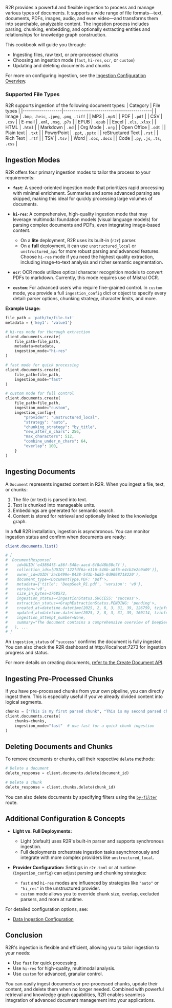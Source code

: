 R2R provides a powerful and flexible ingestion to process and manage various types of documents. It supports a wide range of file formats—text, documents, PDFs, images, audio, and even video—and transforms them into searchable, analyzable content. The ingestion process includes parsing, chunking, embedding, and optionally extracting entities and relationships for knowledge graph construction.

This cookbook will guide you through:

- Ingesting files, raw text, or pre-processed chunks
- Choosing an ingestion mode (`fast`, `hi-res`, `ocr`, or `custom`)
- Updating and deleting documents and chunks

For more on configuring ingestion, see the [Ingestion Configuration Overview](/self-hosting/configuration/ingestion).

### Supported File Types

R2R supports ingestion of the following document types:
| Category          | File types                                |
|-------------------|-------------------------------------------|
| Image             | `.bmp`, `.heic`, `.jpeg`, `.png`, `.tiff` |
| MP3               | `.mp3`                                    |
| PDF               | `.pdf`                                    |
| CSV               | `.csv`                                    |
| E-mail            | `.eml`, `.msg`, `.p7s`                    |
| EPUB              | `.epub`                                   |
| Excel             | `.xls`, `.xlsx`                           |
| HTML              | `.html`                                   |
| Markdown          | `.md`                                     |
| Org Mode          | `.org`                                    |
| Open Office       | `.odt`                                    |
| Plain text        | `.txt`                                    |
| PowerPoint        | `.ppt`, `.pptx`                           |
| reStructured Text | `.rst`                                    |
| Rich Text         | `.rtf`                                    |
| TSV               | `.tsv`                                    |
| Word              | `.doc`, `.docx`                           |
| Code              | `.py`, `.js`, `.ts`, `.css`               |

## Ingestion Modes

R2R offers four primary ingestion modes to tailor the process to your requirements:

- **`fast`**:
  A speed-oriented ingestion mode that prioritizes rapid processing with minimal enrichment. Summaries and some advanced parsing are skipped, making this ideal for quickly processing large volumes of documents.

- **`hi-res`**:
  A comprehensive, high-quality ingestion mode that may leverage multimodal foundation models (visual language models) for parsing complex documents and PDFs, even integrating image-based content.
  - On a **lite** deployment, R2R uses its built-in (`r2r`) parser.
  - On a **full** deployment, it can use `unstructured_local` or `unstructured_api` for more robust parsing and advanced features.
  Choose `hi-res` mode if you need the highest quality extraction, including image-to-text analysis and richer semantic segmentation.

- **`ocr`**:
  OCR mode utilizes optical character recognition models to convert PDFs to markdown. Currently, this mode requires use of Mistral OCR.

- **`custom`**:
  For advanced users who require fine-grained control. In `custom` mode, you provide a full `ingestion_config` dict or object to specify every detail: parser options, chunking strategy, character limits, and more.

**Example Usage:**
```python
file_path = 'path/to/file.txt'
metadata = {'key1': 'value1'}

# hi-res mode for thorough extraction
client.documents.create(
    file_path=file_path,
    metadata=metadata,
    ingestion_mode="hi-res"
)

# fast mode for quick processing
client.documents.create(
    file_path=file_path,
    ingestion_mode="fast"
)

# custom mode for full control
client.documents.create(
    file_path=file_path,
    ingestion_mode="custom",
    ingestion_config={
        "provider": "unstructured_local",
        "strategy": "auto",
        "chunking_strategy": "by_title",
        "new_after_n_chars": 256,
        "max_characters": 512,
        "combine_under_n_chars": 64,
        "overlap": 100,
    }
)
```

## Ingesting Documents

A `Document` represents ingested content in R2R. When you ingest a file, text, or chunks:

1. The file (or text) is parsed into text.
2. Text is chunked into manageable units.
3. Embeddings are generated for semantic search.
4. Content is stored for retrieval and optionally linked to the knowledge graph.

In a **full** R2R installation, ingestion is asynchronous. You can monitor ingestion status and confirm when documents are ready:

```zsh
client.documents.list()

# [
#  DocumentResponse(
#    id=UUID('e43864f5-a36f-548e-aacd-6f8d48b30c7f'),
#    collection_ids=[UUID('122fdf6a-e116-546b-a8f6-e4cb2e2c0a09')],
#    owner_id=UUID('2acb499e-8428-543b-bd85-0d9098718220'),
#    document_type=<DocumentType.PDF: 'pdf'>,
#    metadata={'title': 'DeepSeek_R1.pdf', 'version': 'v0'},
#    version='v0',
#    size_in_bytes=1768572,
#    ingestion_status=<IngestionStatus.SUCCESS: 'success'>,
#    extraction_status=<GraphExtractionStatus.PENDING: 'pending'>,
#    created_at=datetime.datetime(2025, 2, 8, 3, 31, 39, 126759, tzinfo=TzInfo(UTC)),
#    updated_at=datetime.datetime(2025, 2, 8, 3, 31, 39, 160114, tzinfo=TzInfo(UTC)),
#    ingestion_attempt_number=None,
#    summary="The document contains a comprehensive overview of DeepSeek-R1, a series of reasoning models developed by DeepSeek-AI, which includes DeepSeek-R1-Zero and DeepSeek-R1. DeepSeek-R1-Zero utilizes large-scale reinforcement learning (RL) without supervised fine-tuning, showcasing impressive reasoning capabilities but facing challenges like readability and language mixing. To enhance performance, DeepSeek-R1 incorporates multi-stage training and cold-start data, achieving results comparable to OpenAI's models on various reasoning tasks. The document details the models' training processes, evaluation results across multiple benchmarks, and the introduction of distilled models that maintain reasoning capabilities while being smaller and more efficient. It also discusses the limitations of current models, such as language mixing and sensitivity to prompts, and outlines future research directions to improve general capabilities and efficiency in software engineering tasks. The findings emphasize the potential of RL in developing reasoning abilities in large language models and the effectiveness of distillation techniques for smaller models.", summary_embedding=None, total_tokens=29673)] total_entries=1
#   ), ...
# ]
```

An `ingestion_status` of `"success"` confirms the document is fully ingested. You can also check the R2R dashboard at http://localhost:7273 for ingestion progress and status.

For more details on creating documents, [refer to the Create Document API](/api-and-sdks/documents/create-document).

## Ingesting Pre-Processed Chunks

If you have pre-processed chunks from your own pipeline, you can directly ingest them. This is especially useful if you've already divided content into logical segments.

```python
chunks = ["This is my first parsed chunk", "This is my second parsed chunk"]
client.documents.create(
    chunks=chunks,
    ingestion_mode="fast"  # use fast for a quick chunk ingestion
)
```

## Deleting Documents and Chunks

To remove documents or chunks, call their respective `delete` methods:

```python
# Delete a document
delete_response = client.documents.delete(document_id)

# Delete a chunk
delete_response = client.chunks.delete(chunk_id)
```

You can also delete documents by specifying filters using the [`by-filter`](/api-and-sdks/documents/delete-document-by-filter) route.

## Additional Configuration & Concepts

- **Light vs. Full Deployments:**
  - Light (default) uses R2R's built-in parser and supports synchronous ingestion.
  - Full deployments orchestrate ingestion tasks asynchronously and integrate with more complex providers like `unstructured_local`.

- **Provider Configuration:**
  Settings in `r2r.toml` or at runtime (`ingestion_config`) can adjust parsing and chunking strategies:
  - `fast` and `hi-res` modes are influenced by strategies like `"auto"` or `"hi_res"` in the unstructured provider.
  - `custom` mode allows you to override chunk size, overlap, excluded parsers, and more at runtime.

For detailed configuration options, see:
- [Data Ingestion Configuration](/self-hosting/configuration/ingestion)

## Conclusion

R2R's ingestion is flexible and efficient, allowing you to tailor ingestion to your needs:
- Use `fast` for quick processing.
- Use `hi-res` for high-quality, multimodal analysis.
- Use `custom` for advanced, granular control.

You can easily ingest documents or pre-processed chunks, update their content, and delete them when no longer needed. Combined with powerful retrieval and knowledge graph capabilities, R2R enables seamless integration of advanced document management into your applications.

